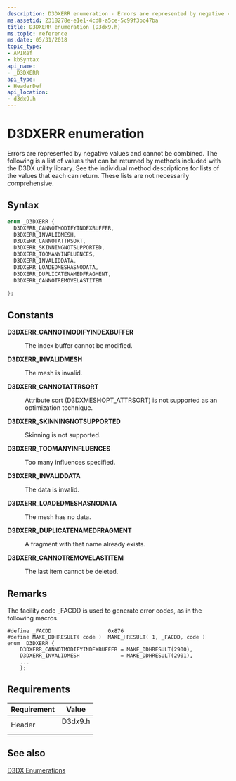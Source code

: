 ```yaml
---
description: D3DXERR enumeration - Errors are represented by negative values and cannot be combined.
ms.assetid: 2318278e-e1e1-4cd8-a5ce-5c99f3bc47ba
title: D3DXERR enumeration (D3dx9.h)
ms.topic: reference
ms.date: 05/31/2018
topic_type: 
- APIRef
- kbSyntax
api_name: 
- _D3DXERR
api_type: 
- HeaderDef
api_location: 
- d3dx9.h
---
```


# D3DXERR enumeration

Errors are represented by negative values and cannot be combined. The following is a list of values that can be returned by methods included with the D3DX utility library. See the individual method descriptions for lists of the values that each can return. These lists are not necessarily comprehensive.

## Syntax


```C++
enum _D3DXERR {
  D3DXERR_CANNOTMODIFYINDEXBUFFER, 
  D3DXERR_INVALIDMESH, 
  D3DXERR_CANNOTATTRSORT, 
  D3DXERR_SKINNINGNOTSUPPORTED, 
  D3DXERR_TOOMANYINFLUENCES, 
  D3DXERR_INVALIDDATA, 
  D3DXERR_LOADEDMESHASNODATA, 
  D3DXERR_DUPLICATENAMEDFRAGMENT, 
  D3DXERR_CANNOTREMOVELASTITEM 

};
```



## Constants

<dl> <dt>

<span id="D3DXERR_CANNOTMODIFYINDEXBUFFER"></span><span id="d3dxerr_cannotmodifyindexbuffer"></span>**D3DXERR\_CANNOTMODIFYINDEXBUFFER**
</dt> <dd>

The index buffer cannot be modified.

</dd> <dt>

<span id="D3DXERR_INVALIDMESH"></span><span id="d3dxerr_invalidmesh"></span>**D3DXERR\_INVALIDMESH**
</dt> <dd>

The mesh is invalid.

</dd> <dt>

<span id="D3DXERR_CANNOTATTRSORT"></span><span id="d3dxerr_cannotattrsort"></span>**D3DXERR\_CANNOTATTRSORT**
</dt> <dd>

Attribute sort (D3DXMESHOPT\_ATTRSORT) is not supported as an optimization technique.

</dd> <dt>

<span id="D3DXERR_SKINNINGNOTSUPPORTED"></span><span id="d3dxerr_skinningnotsupported"></span>**D3DXERR\_SKINNINGNOTSUPPORTED**
</dt> <dd>

Skinning is not supported.

</dd> <dt>

<span id="D3DXERR_TOOMANYINFLUENCES"></span><span id="d3dxerr_toomanyinfluences"></span>**D3DXERR\_TOOMANYINFLUENCES**
</dt> <dd>

Too many influences specified.

</dd> <dt>

<span id="D3DXERR_INVALIDDATA"></span><span id="d3dxerr_invaliddata"></span>**D3DXERR\_INVALIDDATA**
</dt> <dd>

The data is invalid.

</dd> <dt>

<span id="D3DXERR_LOADEDMESHASNODATA"></span><span id="d3dxerr_loadedmeshasnodata"></span>**D3DXERR\_LOADEDMESHASNODATA**
</dt> <dd>

The mesh has no data.

</dd> <dt>

<span id="D3DXERR_DUPLICATENAMEDFRAGMENT"></span><span id="d3dxerr_duplicatenamedfragment"></span>**D3DXERR\_DUPLICATENAMEDFRAGMENT**
</dt> <dd>

A fragment with that name already exists.

</dd> <dt>

<span id="D3DXERR_CANNOTREMOVELASTITEM"></span><span id="d3dxerr_cannotremovelastitem"></span>**D3DXERR\_CANNOTREMOVELASTITEM**
</dt> <dd>

The last item cannot be deleted.

</dd> </dl>

## Remarks

The facility code \_FACDD is used to generate error codes, as in the following macros.


```
#define _FACDD                  0x876
#define MAKE_DDHRESULT( code )  MAKE_HRESULT( 1, _FACDD, code )
enum _D3DXERR {
    D3DXERR_CANNOTMODIFYINDEXBUFFER = MAKE_DDHRESULT(2900),
    D3DXERR_INVALIDMESH             = MAKE_DDHRESULT(2901),
    ...
    };
```



## Requirements



| Requirement | Value |
|-------------------|------------------------------------------------------------------------------------|
| Header<br/> | <dl> <dt>D3dx9.h</dt> </dl> |



## See also

<dl> <dt>

[D3DX Enumerations](dx9-graphics-reference-d3dx-enums.md)
</dt> </dl>

 

 




